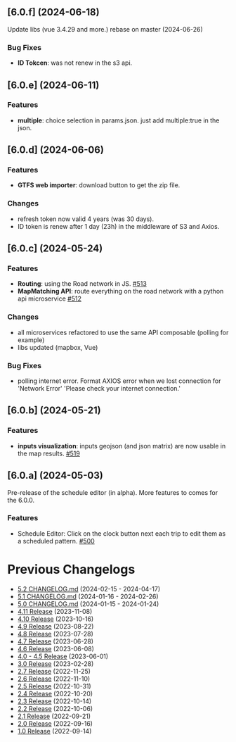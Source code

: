 ## [6.0.f] (2024-06-18)
Update libs (vue 3.4.29 and more.)
rebase on master (2024-06-26)

### Bug Fixes
* **ID Tokcen**: was not renew in the s3 api.


## [6.0.e] (2024-06-11)

### Features
* **multiple**: choice selection in params.json. just add multiple:true in the json. 

## [6.0.d] (2024-06-06)

### Features
* **GTFS web importer**: download button to get the zip file.

### Changes
* refresh token now valid 4 years (was 30 days).
* ID token is renew after 1 day (23h) in the middleware of S3 and Axios.


## [6.0.c] (2024-05-24)

### Features
* **Routing**: using the Road network in JS. [#513](https://github.com/systragroup/quetzal-network-editor/issues/513)
* **MapMatching API**: route everything on the road network with a python api microservice [#512](https://github.com/systragroup/quetzal-network-editor/issues/512)

### Changes
* all microservices refactored to use the same API composable (polling for example)
* libs updated (mapbox, Vue)

### Bug Fixes
* polling internet error. Format AXIOS error when we lost connection for 'Network Error' 'Please check your internet connection.'

## [6.0.b] (2024-05-21)

### Features
* **inputs visualization**: inputs geojson (and json matrix) are now usable in the map results. [#519](https://github.com/systragroup/quetzal-network-editor/issues/519)

## [6.0.a] (2024-05-03)
Pre-release of the schedule editor (in alpha).
More features to comes for the 6.0.0.

### Features
* Schedule Editor: Click on the clock button next each trip to edit them as a scheduled pattern. [#500](https://github.com/systragroup/quetzal-network-editor/issues/500)


# Previous Changelogs

* [5.2 CHANGELOG.md](https://github.com/systragroup/quetzal-network-editor/blob/master/changelogs/CHANGELOG-5.2.md) (2024-02-15 - 2024-04-17)
* [5.1 CHANGELOG.md](https://github.com/systragroup/quetzal-network-editor/blob/master/changelogs/CHANGELOG-5.1.md) (2024-01-16 - 2024-02-26)
* [5.0 CHANGELOG.md](https://github.com/systragroup/quetzal-network-editor/blob/master/changelogs/CHANGELOG-5.0.md) (2024-01-15 - 2024-01-24)
* [4.11 Release](https://github.com/systragroup/quetzal-network-editor/releases/tag/4.11.0) (2023-11-08)
* [4.10 Release](https://github.com/systragroup/quetzal-network-editor/releases/tag/4.10) (2023-10-16)
* [4.9 Release](https://github.com/systragroup/quetzal-network-editor/releases/tag/4.9.0) (2023-08-22)
* [4.8 Release](https://github.com/systragroup/quetzal-network-editor/releases/tag/4.8.0) (2023-07-28)
* [4.7 Release](https://github.com/systragroup/quetzal-network-editor/releases/tag/4.7.0) (2023-06-28)
* [4.6 Release](https://github.com/systragroup/quetzal-network-editor/releases/tag/4.6.0) (2023-06-08)
* [4.0 - 4.5 Release](https://github.com/systragroup/quetzal-network-editor/releases/tag/4.5.0) (2023-06-01)
* [3.0 Release](https://github.com/systragroup/quetzal-network-editor/releases/tag/v3.0) (2023-02-28)
* [2.7 Release](https://github.com/systragroup/quetzal-network-editor/releases/tag/v2.7) (2022-11-25)
* [2.6 Release](https://github.com/systragroup/quetzal-network-editor/releases/tag/v2.6) (2022-11-10)
* [2.5 Release](https://github.com/systragroup/quetzal-network-editor/releases/tag/v2.5) (2022-10-31)
* [2.4 Release](https://github.com/systragroup/quetzal-network-editor/releases/tag/v2.4) (2022-10-20)
* [2.3 Release](https://github.com/systragroup/quetzal-network-editor/releases/tag/v2.3) (2022-10-14)
* [2.2 Release](https://github.com/systragroup/quetzal-network-editor/releases/tag/v2.2) (2022-10-06)
* [2.1 Release](https://github.com/systragroup/quetzal-network-editor/releases/tag/v2.1) (2022-09-21)
* [2.0 Release](https://github.com/systragroup/quetzal-network-editor/releases/tag/v2.0) (2022-09-16)
* [1.0 Release](https://github.com/systragroup/quetzal-network-editor/releases/tag/V1) (2022-09-14)
